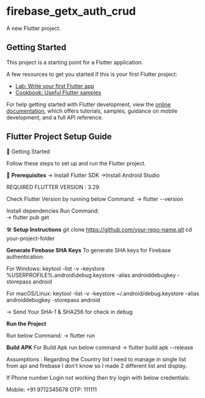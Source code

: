# firebase_getx_auth_crud

A new Flutter project.

## Getting Started

This project is a starting point for a Flutter application.

A few resources to get you started if this is your first Flutter project:

- [Lab: Write your first Flutter app](https://docs.flutter.dev/get-started/codelab)
- [Cookbook: Useful Flutter samples](https://docs.flutter.dev/cookbook)

For help getting started with Flutter development, view the
[online documentation](https://docs.flutter.dev/), which offers tutorials,
samples, guidance on mobile development, and a full API reference.

## Flutter Project Setup Guide

🚀 Getting Started

Follow these steps to set up and run the Flutter project.

📌 **Prerequisites**
-> Install Flutter SDK
->Install Android Studio

REQUIRED FLUTTER VERSION : 3.29


Check Flutter Version by running below Command:
-> flutter --version

Install dependencies Run Command:  
    -> flutter pub get

🛠️ **Setup Instructions**
git clone https://github.com/your-repo-name.git
cd your-project-folder

**Generate Firebase SHA Keys**
To generate SHA keys for Firebase authentication:

For Windows:
        keytool -list -v -keystore %USERPROFILE%\.android\debug.keystore -alias androiddebugkey -storepass android

For macOS/Linux:
        keytool -list -v -keystore ~/.android/debug.keystore -alias androiddebugkey -storepass android


-> Send Your SHA-1 & SHA256 for check in debug

**Run the Project**

Run below Command:
-> flutter run

**Build APK**
For Build Apk run below command
-> flutter build apk --release



Assumptions :
Regarding the Country list I need to manage in single list from api and firebase I don't know so I made 2 different list and display.


If Phone number Login not working then try login with below credentials:

Mobile: +91 9712345678
OTP: 111111